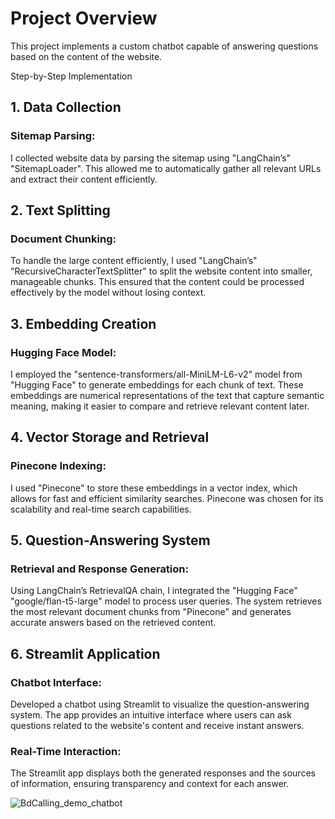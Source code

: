 # Project Overview


This project implements a custom chatbot capable of answering questions based on the content of the website.

Step-by-Step Implementation

## 1. Data Collection

### Sitemap Parsing: 
I collected website data by parsing the sitemap using "LangChain’s" "SitemapLoader". This allowed me to automatically gather all relevant URLs and extract their content efficiently.

## 2. Text Splitting

### Document Chunking: 
To handle the large content efficiently, I used "LangChain’s" "RecursiveCharacterTextSplitter" to split the website content into smaller, manageable chunks. This ensured that the content could be processed effectively by the model without losing context.

## 3. Embedding Creation

### Hugging Face Model: 
I employed the "sentence-transformers/all-MiniLM-L6-v2" model from "Hugging Face" to generate embeddings for each chunk of text. These embeddings are numerical representations of the text that capture semantic meaning, making it easier to compare and retrieve relevant content later.

## 4. Vector Storage and Retrieval

### Pinecone Indexing: 
I used "Pinecone" to store these embeddings in a vector index, which allows for fast and efficient similarity searches. Pinecone was chosen for its scalability and real-time search capabilities.

## 5. Question-Answering System

### Retrieval and Response Generation: 
Using LangChain’s RetrievalQA chain, I integrated the "Hugging Face" "google/flan-t5-large" model to process user queries. The system retrieves the most relevant document chunks from "Pinecone" and generates accurate answers based on the retrieved content.


## 6. Streamlit Application

### Chatbot Interface: 
Developed a chatbot using Streamlit to visualize the question-answering system. The app provides an intuitive interface where users can ask questions related to the website's content and receive instant answers.

### Real-Time Interaction: 
The Streamlit app displays both the generated responses and the sources of information, ensuring transparency and context for each answer.




![BdCalling_demo_chatbot](https://github.com/user-attachments/assets/88cc8b83-5693-4d2a-a472-251ee001c5d4)


